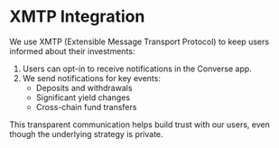 # XMTP Integration

We use XMTP (Extensible Message Transport Protocol) to keep users informed about their investments:

1. Users can opt-in to receive notifications in the Converse app.
2. We send notifications for key events:
   * Deposits and withdrawals
   * Significant yield changes
   * Cross-chain fund transfers

This transparent communication helps build trust with our users, even though the underlying strategy is private.
